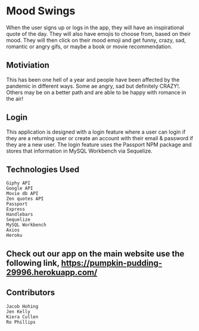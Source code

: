 # Mood Swings

When the user signs up or logs in the app, they will have an inspirational quote of the day. They will also have emojis to choose from, based on their mood. They will then click on their mood emoji and get funny, crazy, sad, romantic or angry gifs, or maybe a book or movie recommendation. 

## Motiviation

This has been one hell of a year and people have been affected by the pandemic in different ways. Some ae angry, sad but definitely CRAZY!. Others may be on a better path and are able to be happy with romance in the air! 

## Login

This application is designed with a login feature where a user can login if they are a returning user or create an account with their email & password if they are a new user. The login feature uses the Passport NPM package and stores that information in MySQL Workbench via Sequelize.

## Technologies Used

    Giphy API
    Google API
    Movie db API
    Zen quotes API
    Passport
    Express
    Handlebars
    Sequelize
    MySQL Workbench
    Axios
    Heroku

## Check out our app on the main website use the following link, https://pumpkin-pudding-29996.herokuapp.com/

## Contributors
    
    Jacob Hohing
    Jen Kelly
    Kiera Cullen
    Ro Phillips